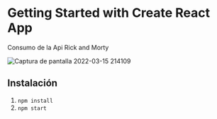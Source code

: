 # Getting Started with Create React App

Consumo de la Api Rick and Morty

![Captura de pantalla 2022-03-15 214109](https://user-images.githubusercontent.com/84721313/158506052-d19c870b-4922-4cb8-a5e8-61a21e85b4c4.png)


## Instalación


1. `npm install`
2. `npm start`
